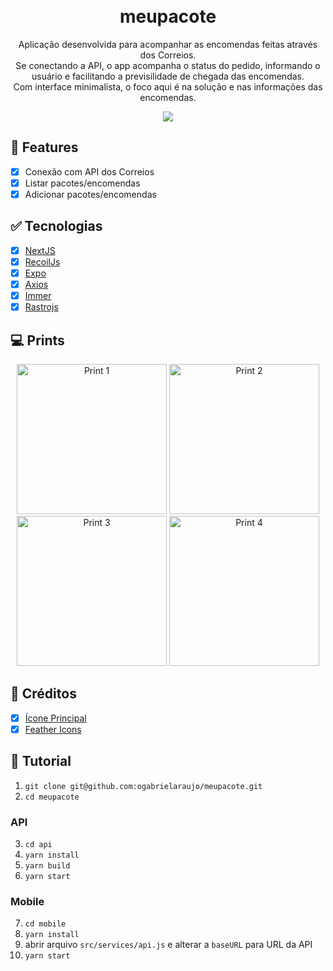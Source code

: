 <h1 align="center">
  <br>
  meupacote
</h1>

<p align="center">
  Aplicação desenvolvida para acompanhar as encomendas feitas através dos Correios. 
  <br>Se conectando a API, o app acompanha o status do pedido, informando o usuário e facilitando a previsilidade de chegada das encomendas.
  <br>Com interface minimalista, o foco aqui é na solução e nas informações das encomendas.
</p>

<p align="center">
  <a href="https://profile-github.netlify.app/">
    <img src="https://i.imgur.com/0KSGs4y.png" />
  </a>
</p>

## :dart: Features

- [x] Conexão com API dos Correios
- [x] Listar pacotes/encomendas
- [x] Adicionar pacotes/encomendas

## :white_check_mark: Tecnologias

- [x] [NextJS](https://nextjs.org/)
- [x] [RecoilJs](https://recoiljs.org/)
- [x] [Expo](https://docs.expo.io/)
- [x] [Axios](https://github.com/axios/axios)
- [x] [Immer](https://github.com/immerjs/use-immer)
- [x] [Rastrojs](https://github.com/talesluna/rastrojs)

## :computer: Prints

<p align="center">
<img src="https://i.imgur.com/3MLmLy7.png" alt="Print 1" width="240" />

<img src="https://i.imgur.com/lgSKetx.png" alt="Print 2" width="240" />

<img src="https://i.imgur.com/tOxQp1L.png" alt="Print 3" width="240" />

<img src="https://i.imgur.com/NF4LDa2.png" alt="Print 4" width="240" />
</p>

## :link: Créditos

- [x] [Ícone Principal](https://www.flaticon.com/free-icon/location_2897772)
- [x] [Feather Icons](https://feathericons.com/)

## :construction: Tutorial

1. `git clone git@github.com:ogabrielaraujo/meupacote.git`
2. `cd meupacote`

### API
3. `cd api`
4. `yarn install`
5. `yarn build`
6. `yarn start`

### Mobile
7. `cd mobile`
8. `yarn install`
9. abrir arquivo `src/services/api.js` e alterar a `baseURL` para URL da API
10. `yarn start`

